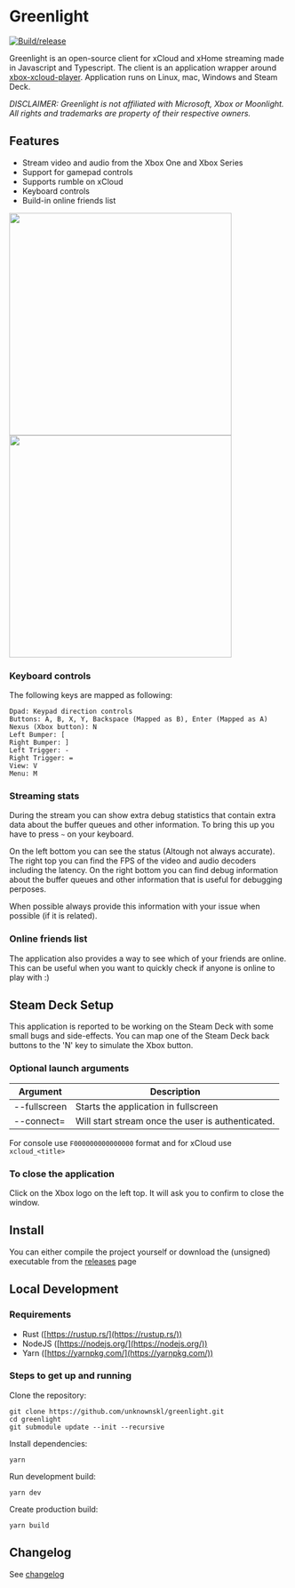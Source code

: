 # Greenlight

[![Build/release](https://github.com/unknownskl/greenlight/actions/workflows/build.yml/badge.svg)](https://github.com/unknownskl/greenlight/actions/workflows/build.yml)

Greenlight is an open-source client for xCloud and xHome streaming made in Javascript and Typescript. The client is an application wrapper around [xbox-xcloud-player](https://github.com/unknownskl/xbox-xcloud-player).
Application runs on Linux, mac, Windows and Steam Deck.

_DISCLAIMER: Greenlight is not affiliated with Microsoft, Xbox or Moonlight. All rights and trademarks are property of their respective owners._

## Features

- Stream video and audio from the Xbox One and Xbox Series
- Support for gamepad controls
- Supports rumble on xCloud
- Keyboard controls
- Build-in online friends list

<img src="images/main.png" width="400" /> <img src="images/stream.png" width="400" />

### Keyboard controls

The following keys are mapped as following:

    Dpad: Keypad direction controls
    Buttons: A, B, X, Y, Backspace (Mapped as B), Enter (Mapped as A)
    Nexus (Xbox button): N
    Left Bumper: [
    Right Bumper: ]
    Left Trigger: -
    Right Trigger: =
    View: V
    Menu: M

### Streaming stats

During the stream you can show extra debug statistics that contain extra data about the buffer queues and other information. To bring this up you have to press `~` on your keyboard.

On the left bottom you can see the status (Altough not always accurate). The right top you can find the FPS of the video and audio decoders including the latency. On the right bottom you can find debug information about the buffer queues and other information that is useful for debugging perposes.

When possible always provide this information with your issue when possible (if it is related).
### Online friends list

The application also provides a way to see which of your friends are online. This can be useful when you want to quickly check if anyone is online to play with :)

## Steam Deck Setup

This application is reported to be working on the Steam Deck with some small bugs and side-effects. You can map one of the Steam Deck back buttons to the 'N' key to simulate the Xbox button.

### Optional launch arguments

| Argument | Description |
|----------|--------------|
| --fullscreen | Starts the application in fullscreen |
| --connect=<value> | Will start stream once the user is authenticated. |

For console use `F000000000000000` format and for xCloud use `xcloud_<title>`

### To close the application

Click on the Xbox logo on the left top. It will ask you to confirm to close the window.

## Install

You can either compile the project yourself or download the (unsigned) executable from the [releases](https://github.com/unknownskl/greenlight/releases) page

## Local Development

### Requirements

- Rust ([https://rustup.rs/](https://rustup.rs/))
- NodeJS ([https://nodejs.org/](https://nodejs.org/))
- Yarn ([https://yarnpkg.com/](https://yarnpkg.com/))

### Steps to get up and running

Clone the repository:

    git clone https://github.com/unknownskl/greenlight.git
    cd greenlight
    git submodule update --init --recursive

Install dependencies:

    yarn

Run development build:

    yarn dev

Create production build:

    yarn build

## Changelog

See [changelog](CHANGELOG.md)